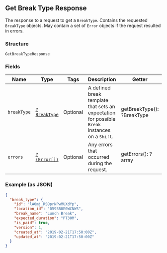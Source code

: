 ## Get Break Type Response

The response to a request to get a `BreakType`. Contains
the requested `BreakType` objects. May contain a set of `Error` objects if
the request resulted in errors.

### Structure

`GetBreakTypeResponse`

### Fields

| Name | Type | Tags | Description | Getter | Setter |
|  --- | --- | --- | --- | --- | --- |
| `breakType` | [`?BreakType`](/doc/models/break-type.md) | Optional | A defined break template that sets an expectation for possible `Break`<br>instances on a `Shift`. | getBreakType(): ?BreakType | setBreakType(?BreakType breakType): void |
| `errors` | [`?(Error[])`](/doc/models/error.md) | Optional | Any errors that occurred during the request. | getErrors(): ?array | setErrors(?array errors): void |

### Example (as JSON)

```json
{
  "break_type": {
    "id": "lA0mj_RSOprNPwMUXdYp",
    "location_id": "059SB0E0WCNWS",
    "break_name": "Lunch Break",
    "expected_duration": "PT30M",
    "is_paid": true,
    "version": 1,
    "created_at": "2019-02-21T17:50:00Z",
    "updated_at": "2019-02-21T17:50:00Z"
  }
}
```

